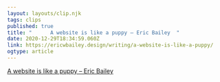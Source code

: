```yaml
---
layout: layouts/clip.njk 
tags: clips 
published: true 
title: "      A website is like a puppy – Eric Bailey  " 
date: 2020-12-29T18:34:59.060Z 
link: https://ericwbailey.design/writing/a-website-is-like-a-puppy/ 
ogtype: article 
---
```

[      A website is like a puppy – Eric Bailey  ](https://ericwbailey.design/writing/a-website-is-like-a-puppy/) 
